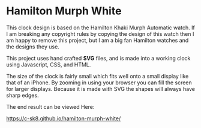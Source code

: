 # Hamilton Murph White

This clock design is based on the Hamilton Khaki Murph Automatic watch.
If I am breaking any copyright rules by copying the design of this watch
then I am happy to remove this project, but I am a big fan Hamilton watches
and the designs they use.

This project uses hand crafted **SVG** files, and is made into a working clock using
Javascript, CSS, and HTML.

The size of the clock is fairly small which fits well onto a small display like that of an iPhone.
By zooming in using your browser you can fill the screen for larger displays.
Because it is made with SVG the shapes will always have sharp edges.

The end result can be viewed Here: 

https://c-sk8.github.io/hamilton-murph-white/
